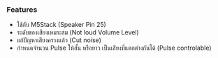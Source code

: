 ### Features

- ใช้กับ M5Stack (Speaker Pin 25)
- ระดับของเสียงเหมาะสม (Not loud Volume Level)
- แก้ปัญหาเสียงครางแล้ว (Cut noise)
- กำหนดจำนวน Pulse ให้สั้น หรือยาว เป็นเสียงที่แตกต่างกันได้ (Pulse controlable)
